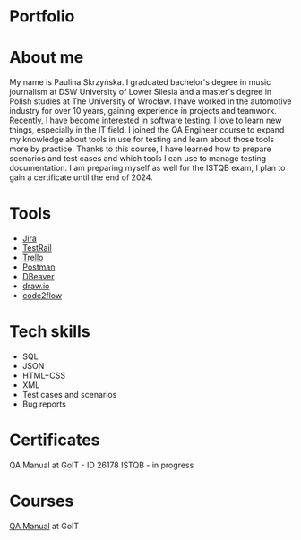 # Portfolio
# About me
My name is Paulina Skrzyńska. I graduated bachelor's degree in music journalism at DSW University of Lower Silesia and a master's degree in Polish studies at The University of Wrocław. I have worked in the automotive industry for over 10 years, gaining experience in projects and teamwork. Recently, I have become interested in software testing.  I love to learn new things, especially in the IT field. I joined the QA Engineer course to expand my knowledge about tools in use for testing and learn about those tools more by practice. Thanks to this course, I have learned how to prepare scenarios and test cases and which tools I can use to manage testing documentation. I am preparing myself as well for the ISTQB exam, I plan to gain a certificate until the end of 2024.
# Tools
* [Jira](https://www.atlassian.com/software/jira)
* [TestRail](https://www.testrail.com/)
* [Trello](https://trello.com/)
* [Postman](https://www.postman.com/)
* [DBeaver](https://dbeaver.io/)
* [draw.io](https://app.diagrams.net/)
* [code2flow](https://code2flow.com/)
# Tech skills
* SQL
* JSON
* HTML+CSS
* XML
* Test cases and scenarios
* Bug reports
# Certificates
QA Manual at GoIT - ID 26178
ISTQB - in progress
# Courses
[QA Manual](https://goit.global/pl/courses/qa/) at GoIT
